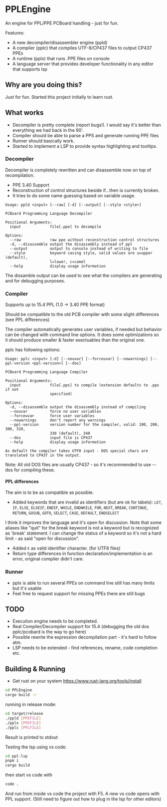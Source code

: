 # PPLEngine

An engine for PPL/PPE PCBoard handling - just for fun.

Features:

* A new decompiler/disassembler engine (ppld)
* A compiler (pplc) that compiles UTF-8/CP437 files to output CP437 PPEs
* A runtime (pplx) that runs .PPE files on console
* A language server that provides developer functionality in any editor that supports lsp

## Why are you doing this?

Just for fun. Started this project initially to learn rust.

## What works

* Decompiler is pretty complete (report bugs!). I would say it's better than everything we had back in the 90'.
* Compiler should be able to parse a PPS and generate running PPE files
* Runner should basically work.
* Started to implement a LSP to provide syntax highlighting and tooltips.

### Decompiler

Decompiler is completely rewritten and can disassemble now on top of recompilation.

* PPE 3.40 Support
* Reconstruction of control structures beside if…then is currently broken.
* It tries to do some name guessing based on variable usage.

```text
Usage: ppld <input> [--raw] [-d] [--output] [--style <style>]

PCBoard Programming Language Decompiler

Positional Arguments:
  input             file[.ppe] to decompile

Options:
  --raw             raw ppe without reconstruction control structures
  -d, --disassemble output the disassembly instead of ppl
  --output          output to console instead of writing to file
  --style           keyword casing style, valid values are u=upper (default),
                    l=lower, c=camel
  --help            display usage information
```

The dissamble output can be used to see what the compilers are generating and for debugging purposes.

### Compiler

Supports up to 15.4 PPL (1.0 -> 3.40 PPE format)

Should be compatible to the old PCB compiler with some slight differences (see PPL differences)

The compiler automatically generates user variables, if needed but behavior can be changed with command line options. It does some optimizations so it should produce smaller & faster exectuables than the original one.

pplc has following options:

```text
Usage: pplc <input> [-d] [--nouvar] [--forceuvar] [--nowarnings] [--ppl-version <ppl-version>] [--dos]

PCBoard Programming Language Compiler

Positional Arguments:
  input             file[.pps] to compile (extension defaults to .pps if not
                    specified)

Options:
  -d, --disassemble output the disassembly instead of compiling
  --nouvar          force no user variables
  --forceuvar       force user variables
  --nowarnings      don't report any warnings
  --ppl-version     version number for the compiler, valid: 100, 200, 300, 310,
                    330 (default), 340
  --dos             input file is CP437
  --help            display usage information

As default the compiler takes UTF8 input - DOS special chars are translated to CP437 in the output.
```

Note:  All old DOS files are usually CP437 - so it's recommended to use --dos for compiling these.

#### PPL differences

The aim is to be as compatible as possible.

* Added keywords that are invalid as identifiers (but are ok for labels):
  ```LET```, ```IF```, ```ELSE```, ```ELSEIF```, ```ENDIF```, ```WHILE```, ```ENDWHILE```, ```FOR```, ```NEXT```, ```BREAK```, ```CONTINUE```, ```RETURN```, ```GOSUB```, ```GOTO```, ```SELECT```, ```CASE```, ```DEFAULT```, ```ENDSELECT```

I think it improves the language and it's open for discussion. Note that some aliases like "quit" for the break keyword is not a keyword but is recognized as 'break' statement. I can change the status of a keyword so it's not a hard limit - as said "open for discussion".

* Added ```€``` as valid identifier character. (for UTF8 files)
* Return type differences in function declaration/implementation is an error, original compiler didn't care.

### Runner

* pplx is able to run several PPEs on command line still has many limits but it's usable
* Feel free to request support for missing PPEs there are still bugs

## TODO

* Execution engine needs to be completed.
* Real Compiler/Decompiler support for 15.4 (debugging the old dos pplc/pcobard is the way to go here)
* Possible rewrite the expression decompilation part - it's hard to follow atm.
* LSP needs to be extended - find references, rename, code completion etc.

## Building & Running

* Get rust on your system <https://www.rust-lang.org/tools/install>

```bash
cd PPLEngine
cargo build -r
```

running in release mode:

```bash
cd target/release
./ppld [PPEFILE]
./pplx [PPEFILE]
./pplc [PPLFILE]
```

Result is printed to stdout

Testing the lsp using vs code:

```bash
cd ppl-lsp
pnpm i
cargo build 
```

then start vs code with

```bash
code .
```

And run from inside vs code the project with F5. A new vs code opens with PPL support.
(Still need to figure out how to plug in the lsp for other editors)
